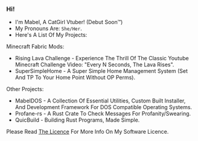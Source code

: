 ### Hi!

- I'm Mabel, A CatGirl Vtuber! (Debut Soon™)
- My Pronouns Are: `She/Her`.
- Here's A List Of My Projects:

Minecraft Fabric Mods:
  - Rising Lava Challenge - Experience The Thrill Of The Classic Youtube Minecraft Challenge Video: "Every N Seconds, The Lava Rises".
  - SuperSimpleHome - A Super Simple Home Management System (Set And TP To Your Home Point Without OP Perms).

Other Projects:
  - MabelDOS - A Collection Of Essential Utilities, Custom Built Installer, And Development Framework For DOS Compatible Operating Systems.
  - Profane-rs - A Rust Crate To Check Messages For Profanity/Swearing.
  - QuicBuild - Building Rust Programs, Made Simple.

Please Read <a href="https://github.com/MabelMedia-LLC/MCSPSL/">The Licence</a> For More Info On My Software Licence.

